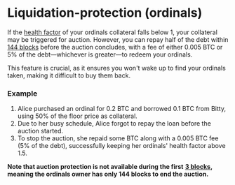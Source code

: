 # Liquidation-protection (ordinals)

If the [health factor](../../faq/what-is-health-factor.md) of your ordinals collateral falls below 1, your collateral may be triggered for auction. However, you can repay half of the debt within [144 blocks](../../faq/what-is-72-+-3-blocks-ordinals-auction.md) before the auction concludes, with a fee of either 0.005 BTC or 5% of the debt—whichever is greater—to redeem your ordinals.

This feature is crucial, as it ensures you won't wake up to find your ordinals taken, making it difficult to buy them back.

### Example

1. Alice purchased an ordinal for 0.2 BTC and borrowed 0.1 BTC from Bitty, using 50% of the floor price as collateral.
2. Due to her busy schedule, Alice forgot to repay the loan before the auction started.
3. To stop the auction, she repaid some BTC along with a 0.005 BTC fee (5% of the debt), successfully keeping her ordinals' health factor above 1.5.

**Note that auction protection is not available during the first** [**3 blocks**](../../faq/what-is-72-+-3-blocks-ordinals-auction.md)**, meaning the ordinals owner has only 144 blocks to end the auction.**
